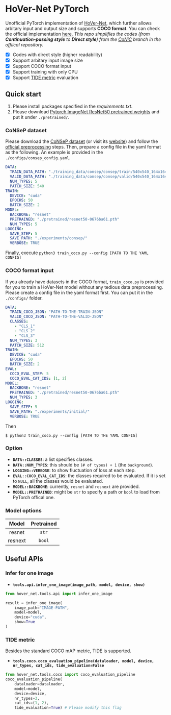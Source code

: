 # HoVer-Net PyTorch
Unofficial PyTorch implementation of [HoVer-Net](https://arxiv.org/abs/1812.06499), which further allows arbitary input and output size and supports **COCO format**. You can check the official implementation [here](https://github.com/vqdang/hover_net). *This repo simplifies the codes (from **Continuation-passing style** to **Direct style**) from the [CoNiC](https://github.com/vqdang/hover_net/tree/conic) branch in the offiical repository.*

- [x] Codes with direct style (higher readability)
- [x] Support arbitary input image size
- [x] Support COCO format input
- [x] Support training with only CPU
- [x] Support [TIDE metric](https://github.com/dbolya/tide) evaluation

## Quick start
1. Please install packages specified in the *requirements.txt*.
2. Please download [Pytorch ImageNet ResNet50  pretrained weights](https://download.pytorch.org/models/resnet50-0676ba61.pth) and put it under `./pretrained/`.

### CoNSeP dataset
Please download the [CoNSeP dataset](https://warwick.ac.uk/fac/cross_fac/tia/data/hovernet/consep.zip) (or visit its [website](https://warwick.ac.uk/fac/cross_fac/tia/data/hovernet/)) and follow the [official preprocessing](https://github.com/vqdang/hover_net/blob/master/extract_patches.py) steps. Then, prepare a config file in the yaml format as the following. An example is provided in the `./configs/consep_config.yaml`.
```yaml
DATA:
  TRAIN_DATA_PATH: "./training_data/consep/consep/train/540x540_164x164/"
  VALID_DATA_PATH: "./training_data/consep/consep/valid/540x540_164x164/"
  NUM_TYPES: 5
  PATCH_SIZE: 540
TRAIN:
  DEVICE: "cuda"
  EPOCHS: 50
  BATCH_SIZE: 2
MODEL:
  BACKBONE: "resnet"
  PRETRAINED: "./pretrained/resnet50-0676ba61.pth"
  NUM_TYPES: 5
LOGGING:
  SAVE_STEP: 5
  SAVE_PATH: "./experiments/consep/"
  VERBOSE: TRUE
```
Finally, execute `python3 train_coco.py --config [PATH TO THE YAML CONFIG]`
### COCO format input
If you already have datasets in the COCO format, `train_coco.py` is provided for you to train a HoVer-Net model without any tedious data preprocessing.
Please create a config file in the yaml format first. You can put it in the `./configs/` folder.
```yaml
DATA:
  TRAIN_COCO_JSON: "PATH-TO-THE-TRAIN-JSON"
  VALID_COCO_JSON: "PATH-TO-THE-VALID-JSON"
  CLASSES:
    - "CLS_1"
    - "CLS_2"
    - "CLS_3"
  NUM_TYPES: 3
  PATCH_SIZE: 512
TRAIN:
  DEVICE: "cuda"
  EPOCHS: 50
  BATCH_SIZE: 2
EVAL:
  COCO_EVAL_STEP: 5
  COCO_EVAL_CAT_IDS: [1, 2]
MODEL:
  BACKBONE: "resnet"
  PRETRAINED: "./pretrained/resnet50-0676ba61.pth"
  NUM_TYPES: 3
LOGGING:
  SAVE_STEP: 5
  SAVE_PATH: "./experiments/initial/"
  VERBOSE: TRUE
```
Then
```script
$ python3 train_coco.py --config [PATH TO THE YAML CONFIG]
```
### Option
- **`DATA::CLASSES`**: a list specifies classes.
- **`DATA::NUM_TYPES`**: this should be `(# of types) + 1` (the `background`).
- **`LOGGING::VERBOSE`**: to show fluctuation of loss at each step.
- **`EVAL::COCO_EVAL_CAT_IDS`**: the classes required to be evaluated. If it is set to `NULL`, all the classes would be evaluated.
- **`MODEL::BACKBONE`**: currently, `resnet` and `resnext` are provided.
- **`MODEL::PRETRAINED`**: might be `str` to specify a path or `bool` to load from PyTorch offical one.

### Model options
| Model | Pretrained  |
| :---:   | :-: |
| resnet | `str` |
| resnext | `bool` |

## Useful APIs
### Infer for one image
- **`tools.api.infer_one_image(image_path, model, device, show)`**
```python
from hover_net.tools.api import infer_one_image

result = infer_one_image(
    image_path="IMAGE-PATH",
    model=model,
    device="cuda",
    show=True
)
```
### TIDE metric
Besides the standard COCO mAP metric, TIDE is supported.
- **`tools.coco.coco_evaluation_pipeline(dataloader, model, device, nr_types, cat_ids, tide_evaluation=False`**
```python
from hover_net.tools.coco import coco_evaluation_pipeline
coco_evaluation_pipeline(
    dataloader=dataloader, 
    model=model, 
    device=device, 
    nr_types=3, 
    cat_ids=(1, 2),
    tide_evaluation=True) # Please modify this flag
```
